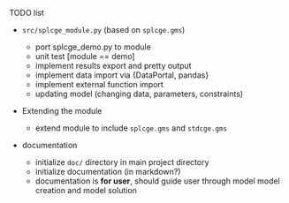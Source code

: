 TODO list

- `src/splcge_module.py` (based on `splcge.gms`)
     - port splcge_demo.py to module
     - unit test [module == demo]
     - implement results export and pretty output
     - implement data import via {DataPortal, pandas}
     - implement external function import
     - updating model (changing data, parameters, constraints)

- Extending the module
     - extend module to include `splcge.gms` and `stdcge.gms`

- documentation
     - initialize `doc/` directory in main project directory
     - initialize documentation (in markdown?)
     - documentation is **for user**, should guide user through model
       model creation and model solution


